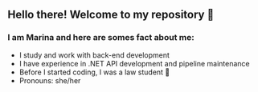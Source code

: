 ## Hello there! Welcome to my repository 🍃
### I am Marina and here are somes fact about me:
- I study and work with back-end development
- I have experience in .NET API development and pipeline maintenance
- Before I started coding, I was a law student 🤯
- Pronouns: she/her
